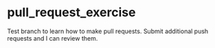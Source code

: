 # pull_request_exercise
Test branch to learn how to make pull requests.
Submit additional push requests and I can review them.
